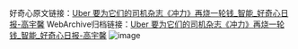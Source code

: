 好奇心原文链接：[Uber 要为它们的司机杂志《冲力》再烧一轮钱_智能_好奇心日报-高宇馨](https://www.qdaily.com/articles/7037.html)
WebArchive归档链接：[Uber 要为它们的司机杂志《冲力》再烧一轮钱_智能_好奇心日报-高宇馨](http://web.archive.org/web/20190623171645/https://www.qdaily.com/articles/7037.html)
![image](http://ww3.sinaimg.cn/large/007d5XDply1g3wbdrevixj30u039w1ea)